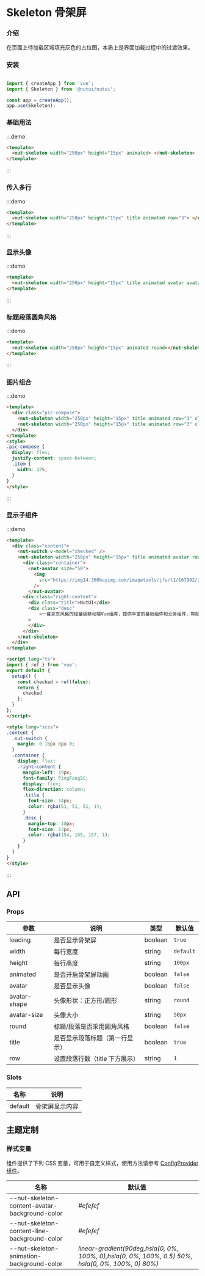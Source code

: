 # Skeleton 骨架屏

### 介绍

在页面上待加载区域填充灰色的占位图，本质上是界面加载过程中的过渡效果。

### 安装

```javascript

import { createApp } from 'vue';
import { Skeleton } from '@nutui/nutui';

const app = createApp();
app.use(Skeleton);

```


### 基础用法

:::demo
```html
<template>
  <nut-skeleton width="250px" height="15px" animated> </nut-skeleton>
</template>

```
:::

### 传入多行

:::demo
```html
<template>
  <nut-skeleton width="250px" height="15px" title animated row="3"> </nut-skeleton>
</template>

```
:::


### 显示头像

:::demo
```html
<template>
  <nut-skeleton width="250px" height="15px" title animated avatar avatarSize="100px" row="3"> </nut-skeleton>
</template>
```
:::


### 标题段落圆角风格

:::demo
```html
<template>
  <nut-skeleton width="250px" height="15px" animated round></nut-skeleton>
</template>
```
:::

### 图片组合

:::demo
```html
<template>
  <div class="pic-compose">
    <nut-skeleton width="250px" height="15px" title animated row="3" class="item"> </nut-skeleton>
    <nut-skeleton width="250px" height="15px" title animated row="3" class="item"> </nut-skeleton>
  </div>
</template>
<style>
.pic-compose {
  display: flex;
  justify-content: space-between;
  .item {
    width: 47%;
  }
}
</style>
```
:::

### 显示子组件

:::demo
```html
<template>
  <div class="content">
    <nut-switch v-model="checked" />
    <nut-skeleton width="250px" height="15px" title animated avatar row="3" :loading="!checked">
      <div class="container">
        <nut-avatar size="50">
          <img
            src="https://img14.360buyimg.com/imagetools/jfs/t1/167902/2/8762/791358/603742d7E9b4275e3/e09d8f9a8bf4c0ef.png"
          />
        </nut-avatar>
      <div class="right-content">
        <div class="title">NutUI</div>
        <div class="desc"
            >一套京东风格的轻量级移动端Vue组库，提供丰富的基础组件和业务组件，帮助开发者快速搭建移动应用。</div
        >
        </div>
      </div>
    </nut-skeleton>
  </div>
</template>

<script lang="ts">
import { ref } from 'vue';
export default {
  setup() {
    const checked = ref(false);
    return {
      checked
    };
  }
};
</script>

<style lang="scss">
.content {
  .nut-switch {
    margin: 0 16px 8px 0;
  }
  .container {
    display: flex;
    .right-content {
      margin-left: 19px;
      font-family: PingFangSC;
      display: flex;
      flex-direction: column;
      .title {
        font-size: 14px;
        color: rgba(51, 51, 51, 1);
      }
      .desc {
        margin-top: 10px;
        font-size: 13px;
        color: rgba(154, 155, 157, 1);
      }
    }
  }
}
</style>

```
:::




## API
### Props

| 参数       | 说明                                             | 类型    | 默认值    |
|------------|-------------------------------------------------|---------|----------|
| loading    | 是否显示骨架屏                                    | boolean | `true`    | 
| width       | 每行宽度                                        | string  | `default` |
| height      | 每行高度                                        | string  | `100px`   |
| animated    | 是否开启骨架屏动画                                | boolean  | `false`  |
| avatar      | 是否显示头像                                     | boolean | `false`   |
| avatar-shape      | 头像形状：正方形/圆形                        | string | `round`   |
| avatar-size       | 头像大小                                   | string | `50px`    |
| round  | 标题/段落是否采用圆角风格                                | boolean | `false`  |
| title  | 是否显示段落标题（第一行显示）                                       | boolean | `true`   |
| row    | 设置段落行数（title 下方展示）                                         | string | `1`       |


### Slots

| 名称    | 说明           |
|---------|---------------|
| default | 骨架屏显示内容  |

## 主题定制

### 样式变量

组件提供了下列 CSS 变量，可用于自定义样式，使用方法请参考 [ConfigProvider 组件](#/zh-CN/component/configprovider)。

| 名称                                    | 默认值                     |
| --------------------------------------- | -------------------------- |
| --nut-skeleton-content-avatar-background-color| _#efefef_  |
| --nut-skeleton-content-line-background-color| _#efefef_  |
| --nut-skeleton-animation-background-color| _linear-gradient(90deg,hsla(0, 0%, 100%, 0),hsla(0, 0%, 100%, 0.5) 50%, hsla(0, 0%, 100%, 0) 80%)_  |
